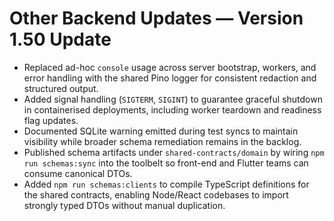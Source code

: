 # Other Backend Updates — Version 1.50 Update

- Replaced ad-hoc `console` usage across server bootstrap, workers, and error handling with the shared Pino logger for consistent redaction and structured output.
- Added signal handling (`SIGTERM`, `SIGINT`) to guarantee graceful shutdown in containerised deployments, including worker teardown and readiness flag updates.
- Documented SQLite warning emitted during test syncs to maintain visibility while broader schema remediation remains in the backlog.
- Published schema artifacts under `shared-contracts/domain` by wiring `npm run schemas:sync` into the toolbelt so front-end and Flutter teams can consume canonical DTOs.
- Added `npm run schemas:clients` to compile TypeScript definitions for the shared contracts, enabling Node/React codebases to import strongly typed DTOs without manual duplication.
